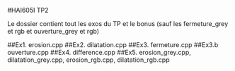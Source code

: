 #HAI605I TP2

Le dossier contient tout les exos du TP et le bonus (sauf les fermeture_grey et rgb et ouverture_grey et rgb)

##Ex1. erosion.cpp
##Ex2. dilatation.cpp
##Ex3. fermeture.cpp
##Ex3.b ouverture.cpp
##Ex4. difference.cpp
##Ex5. erosion_grey.cpp, dilatation_grey.cpp, erosion_rgb.cpp, dilatation_rgb.cpp
